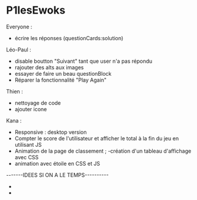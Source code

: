 # P1lesEwoks

Everyone :

- écrire les réponses (questionCards:solution)


Léo-Paul :

- disable boutton "Suivant" tant que user n'a pas répondu
- rajouter des alts aux images
- essayer de faire un beau questionBlock
- Réparer la fonctionnalité "Play Again"

Thien :

- nettoyage de code
- ajouter icone

Kana :

- Responsive : desktop version
- Compter le score de l'utilisateur et afficher le total à la fin du jeu en utilisant JS 
- Animation de la page de classement ; 
    -création d'un tableau d'affichage avec CSS 
-   animation avec étoile en CSS et JS 


-------IDEES SI ON A LE TEMPS----------

- 
- 

